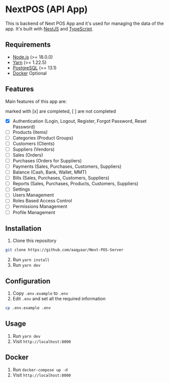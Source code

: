 # NextPOS (API App)

This is backend of Next POS App and it's used for managing the data of the app. It's built with [NestJS](https://nestjs.com/) and [TypeScript](https://www.typescriptlang.org/).

## Requirements

- [Node.js](https://nodejs.org/en/) (>= 18.0.0)
- [Yarn](https://yarnpkg.com/) (>= 1.22.5)
- [PostgreSQL](https://www.postgresql.org/) (>= 13.1)
- [Docker](https://www.docker.com/) Optional

## Features

Main features of this app are:

marked with [x] are completed, [ ] are not completed

- [x] Authentication (Login, Logout, Register, Forgot Password, Reset Password)
- [ ] Products (Items)
- [ ] Categories (Product Groups)
- [ ] Customers (Clients)
- [ ] Suppliers (Vendors)
- [ ] Sales (Orders)
- [ ] Purchases (Orders for Suppliers)
- [ ] Payments (Sales, Purchases, Customers, Suppliers)
- [ ] Balance (Cash, Bank, Wallet, MMT)
- [ ] Bills (Sales, Purchases, Customers, Suppliers)
- [ ] Reports (Sales, Purchases, Products, Customers, Suppliers)
- [ ] Settings
- [ ] Users Management
- [ ] Roles Based Access Control
- [ ] Permissions Management
- [ ] Profile Management

## Installation

1. Clone this repository

```bash
git clone https://github.com/aaqyaar/Next-POS-Server
```

2. Run `yarn install`
3. Run `yarn dev`

## Configuration

1. Copy `.env.example` to `.env`
2. Edit `.env` and set all the required information

```bash
cp .env.example .env
```

## Usage

1. Run `yarn dev`
2. Visit `http://localhost:8000`

## Docker

1. Run `docker-compose up -d`
2. Visit `http://localhost:8000`
